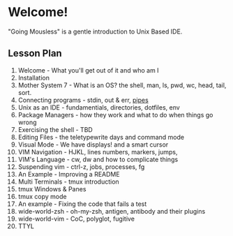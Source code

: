 # Welcome!

"Going Mousless" is a gentle introduction to Unix Based IDE.

## Lesson Plan

1. Welcome - What you'll get out of it and who am I
2. Installation
3. Mother System 7 - What is an OS? the shell, man, ls, pwd, wc, head, tail, sort.
4. Connecting programs - stdin, out & err, [pipes](http://www.leancrew.com/all-this/2011/12/more-shell-less-egg/)
5. Unix as an IDE - fundamentials, directories, dotfiles, env
6. Package Managers - how they work and what to do when things go wrong
7. Exercising the shell - TBD
8. Editing Files - the teletypewrite days and command mode
9. Visual Mode - We have displays! and a smart cursor 
10. VIM Navigation - HJKL, lines numbers, markers, jumps,
11. VIM's Language - cw, dw and how to complicate things
12. Suspending vim - ctrl-z, jobs, processes, fg
13. An Example - Improving a README
14. Multi Terminals - tmux introduction
15. tmux Windows & Panes
16. tmux copy mode
17. An example - Fixing the code that fails a test
18. wide-world-zsh  - oh-my-zsh, antigen, antibody and their plugins
19. wide-world-vim  - CoC, polyglot, fugitive
20. TTYL
